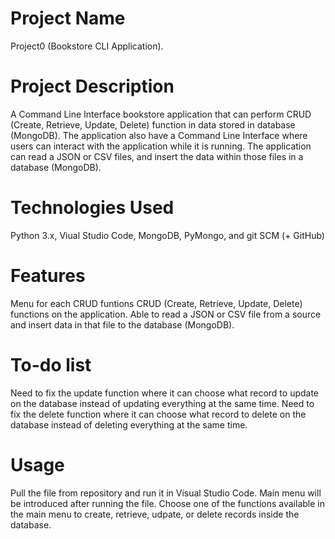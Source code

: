 # Project Name
Project0 (Bookstore CLI Application).
# Project Description
A Command Line Interface bookstore application that can perform CRUD (Create, Retrieve, Update, Delete) function in data stored in database (MongoDB).
The application also have a Command Line Interface where users can interact with the application while it is running.
The application can read a JSON or CSV files, and insert the data within those files in a database (MongoDB).
# Technologies Used
Python 3.x, Viual Studio Code, MongoDB, PyMongo, and git SCM (+ GitHub)
# Features
Menu for each CRUD funtions
CRUD (Create, Retrieve, Update, Delete) functions on the application.
Able to read a JSON or CSV file from a source and insert data in that file to the database (MongoDB).
# To-do list
Need to fix the update function where it can choose what record to update on the database instead of updating everything at the same time.
Need to fix the delete function where it can choose what record to delete on the database instead of deleting everything at the same time.
# Usage
Pull the file from repository and run it in Visual Studio Code.
Main menu will be introduced after running the file. Choose one of the functions available in the main menu to create, retrieve, udpate, or delete records inside the database.

